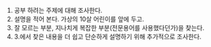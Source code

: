
1. 공부 하려는 주제에 대해 조사한다.
2. 설명을 적어 본다. 가상의 10살 어린이를 앞에 두고.
3. 잘 모르는 부분, 지나치게 복잡한 부분(전문용어를 사용했다던가)을 찾는다.
4. 3.에서 찾은 내용을 더 쉽고 단순하게 설명하기 위해 추가적으로 조사한다.
